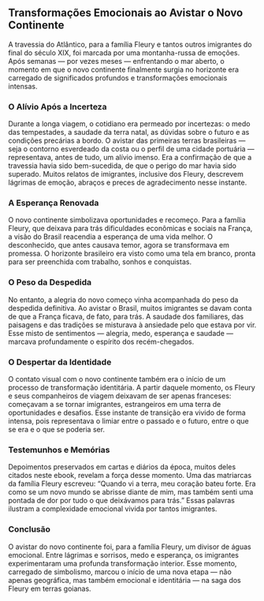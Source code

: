 ## Transformações Emocionais ao Avistar o Novo Continente

A travessia do Atlântico, para a família Fleury e tantos outros imigrantes do final do século XIX, foi marcada por uma montanha-russa de emoções. Após semanas — por vezes meses — enfrentando o mar aberto, o momento em que o novo continente finalmente surgia no horizonte era carregado de significados profundos e transformações emocionais intensas.

### O Alívio Após a Incerteza

Durante a longa viagem, o cotidiano era permeado por incertezas: o medo das tempestades, a saudade da terra natal, as dúvidas sobre o futuro e as condições precárias a bordo. O avistar das primeiras terras brasileiras — seja o contorno esverdeado da costa ou o perfil de uma cidade portuária — representava, antes de tudo, um alívio imenso. Era a confirmação de que a travessia havia sido bem-sucedida, de que o perigo do mar havia sido superado. Muitos relatos de imigrantes, inclusive dos Fleury, descrevem lágrimas de emoção, abraços e preces de agradecimento nesse instante.

### A Esperança Renovada

O novo continente simbolizava oportunidades e recomeço. Para a família Fleury, que deixava para trás dificuldades econômicas e sociais na França, a visão do Brasil reacendia a esperança de uma vida melhor. O desconhecido, que antes causava temor, agora se transformava em promessa. O horizonte brasileiro era visto como uma tela em branco, pronta para ser preenchida com trabalho, sonhos e conquistas.

### O Peso da Despedida

No entanto, a alegria do novo começo vinha acompanhada do peso da despedida definitiva. Ao avistar o Brasil, muitos imigrantes se davam conta de que a França ficava, de fato, para trás. A saudade dos familiares, das paisagens e das tradições se misturava à ansiedade pelo que estava por vir. Esse misto de sentimentos — alegria, medo, esperança e saudade — marcava profundamente o espírito dos recém-chegados.

### O Despertar da Identidade

O contato visual com o novo continente também era o início de um processo de transformação identitária. A partir daquele momento, os Fleury e seus companheiros de viagem deixavam de ser apenas franceses: começavam a se tornar imigrantes, estrangeiros em uma terra de oportunidades e desafios. Esse instante de transição era vivido de forma intensa, pois representava o limiar entre o passado e o futuro, entre o que se era e o que se poderia ser.

### Testemunhos e Memórias

Depoimentos preservados em cartas e diários da época, muitos deles citados neste ebook, revelam a força desse momento. Uma das matriarcas da família Fleury escreveu: “Quando vi a terra, meu coração bateu forte. Era como se um novo mundo se abrisse diante de mim, mas também senti uma pontada de dor por tudo o que deixávamos para trás.” Essas palavras ilustram a complexidade emocional vivida por tantos imigrantes.

### Conclusão

O avistar do novo continente foi, para a família Fleury, um divisor de águas emocional. Entre lágrimas e sorrisos, medo e esperança, os imigrantes experimentaram uma profunda transformação interior. Esse momento, carregado de simbolismo, marcou o início de uma nova etapa — não apenas geográfica, mas também emocional e identitária — na saga dos Fleury em terras goianas.